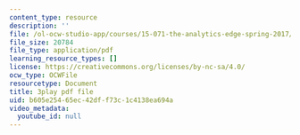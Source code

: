 ```yaml
---
content_type: resource
description: ''
file: /ol-ocw-studio-app/courses/15-071-the-analytics-edge-spring-2017/b605e25465ec42dff73c1c4138ea694a_1i5TDkri78Y.pdf
file_size: 20784
file_type: application/pdf
learning_resource_types: []
license: https://creativecommons.org/licenses/by-nc-sa/4.0/
ocw_type: OCWFile
resourcetype: Document
title: 3play pdf file
uid: b605e254-65ec-42df-f73c-1c4138ea694a
video_metadata:
  youtube_id: null
---
```

